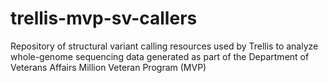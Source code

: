 # trellis-mvp-sv-callers
Repository of structural variant calling resources used by Trellis to analyze whole-genome sequencing data generated as part of the Department of Veterans Affairs Million Veteran Program (MVP)
